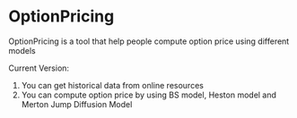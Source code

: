OptionPricing
=============

OptionPricing is a tool that help people compute option price using different models

Current Version:
1. You can get historical data from online resources
2. You can compute option price by using BS model, Heston model and Merton Jump Diffusion Model